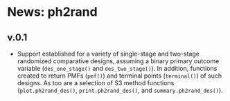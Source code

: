 # News: ph2rand

## v.0.1

- Support established for a variety of single-stage and two-stage randomized
comparative designs, assuming a binary primary outcome variable
(`des_one_stage()` and `des_two_stage()`). In addition, functions created to
return PMFs (`pmf()`) and terminal points (`terminal()`) of such designs. As too
are a selection of S3 method functions (`plot.ph2rand_des()`,
`print.ph2rand_des()`, and `summary.ph2rand_des()`).